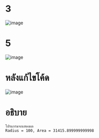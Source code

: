 # 3 #
![image](https://github.com/ThanaloekKaisai/03376836-OOP-2566-Lab-06/assets/144195683/52f128c7-28da-4e12-a9b0-2fbe7c52bc58)
# 5 #
![image](https://github.com/ThanaloekKaisai/03376836-OOP-2566-Lab-06/assets/144195683/47865341-3386-4498-bcab-f1ed9f8619d8)
# หลังแก้ไขโค้ด #
![image](https://github.com/ThanaloekKaisai/03376836-OOP-2566-Lab-06/assets/144195683/9ffacfa7-715b-460c-ac45-78bb172672f3)
# อธิบาย # 
```
โปรแกรมจะแสดงผล
Radius = 100, Area = 31415.899999999998

